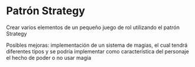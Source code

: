 # Patrón Strategy

Crear varios elementos de un pequeño juego de rol utilizando el patrón Strategy

Posibles mejoras: implementación de un sistema de magias, el cual tendrá diferentes tipos y se podría
implementar como característica del personaje el hecho de poder o no usar magia


